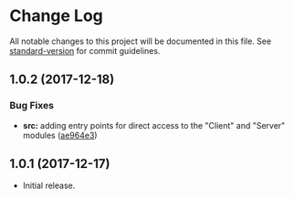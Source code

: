 # Change Log

All notable changes to this project will be documented in this file. See [standard-version](https://github.com/conventional-changelog/standard-version) for commit guidelines.

<a name="1.0.2"></a>
## 1.0.2 (2017-12-18)


### Bug Fixes

* **src:** adding entry points for direct access to the "Client" and "Server" modules ([ae964e3](https://github.com/Heliax44/udujs/commit/ae964e3))



<a name="1.0.1"></a>
## 1.0.1 (2017-12-17)

* Initial release.